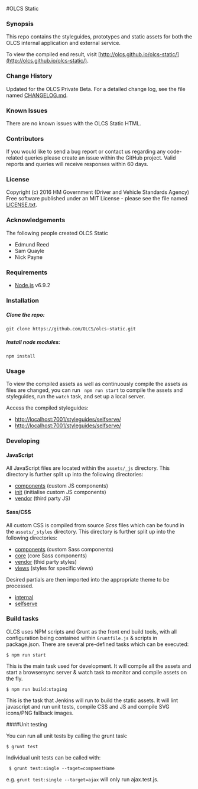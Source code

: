 #OLCS Static
### Synopsis
This repo contains the styleguides, prototypes and static assets for both the OLCS internal application and external service.

To view the compiled end result, visit [http://olcs.github.io/olcs-static/](http://olcs.github.io/olcs-static/).

### Change History 
Updated for the OLCS Private Beta. For a detailed change log, see the file named [CHANGELOG.md](./CHANGELOG.md). 

### Known Issues 
There are no known issues with the OLCS Static HTML.

### Contributors 
If you would like to send a bug report or contact us regarding any code-related queries please create an issue within the GitHub project. Valid reports and queries will receive responses within 60 days.

### License 
Copyright (c) 2016 HM Government (Driver and Vehicle Standards Agency) 
Free software published under an MIT License - please see the file named [LICENSE.txt](./LICENSE.txt). 

### Acknowledgements 
The following people created OLCS Static 
* Edmund Reed
* Sam Quayle
* Nick Payne

### Requirements

* [Node.js](https://nodejs.org/en/) v6.9.2

### Installation

##### Clone the repo:

```
git clone https://github.com/OLCS/olcs-static.git
```

##### Install node modules:

```
npm install
```


### Usage

To view the compiled assets as well as continuously compile the assets as files are changed, you can run `
npm run start` to compile the assets and styleguides, run the `watch` task, and set up a local server.

Access the compiled styleguides: 

* [http://localhost:7001/styleguides/selfserve/](http://localhost:7001/styleguides/selfserve/)
* [http://localhost:7001/styleguides/selfserve/](http://localhost:7001/styleguides/internal/)

### Developing

#### JavaScript

All JavaScript files are located within the `assets/_js` directory. This directory is further split up into the following directories:

* [components](./tree/develop/assets/_js/components) (custom JS components)
* [init](./tree/develop/assets/_js/init) (initialise custom JS components)
* [vendor](./tree/develop/assets/_js/vendor) (third party JS)

#### Sass/CSS

All custom CSS is compiled from source *Scss* files which can be found in the `assets/_styles` directory. This directory is further split up into the following directories:

* [components](./tree/develop/assets/_styles/components) (custom Sass components)
* [core](./tree/develop/assets/_styles/core) (core Sass components)
* [vendor](./tree/develop/assets/_styles/vendor) (thid party styles)
* [views](./tree/develop/assets/_styles/views) (styles for specific views)

Desired partials are then imported into the appropriate theme to be processed. 

* [internal](./blob/develop/assets/_styles/themes/internal.scss)
* [selfserve](./blob/develop/assets/_styles/themes/selfserve.scss)

### Build tasks

OLCS uses NPM scripts and Grunt as the front end build tools, with all configuration being contained within `Gruntfile.js` & scripts in package.json. There are several pre-defined tasks which can be executed:

```
$ npm run start
```
This is the main task used for development. It will compile all the assets and start a browsersync server & watch task to monitor and compile assets on the fly. 
```
$ npm run build:staging
```
This is the task that Jenkins will run to build the static assets. It will lint javascript and run unit tests, compile CSS and JS and compile SVG icons/PNG fallback images. 

####Unit testing

You can run all unit tests by calling the grunt task:

`$ grunt test`

Individual unit tests can be called with:

` $ grunt test:single --taget=compnentName` 

e.g.  `grunt test:single --target=ajax` will only run ajax.test.js.